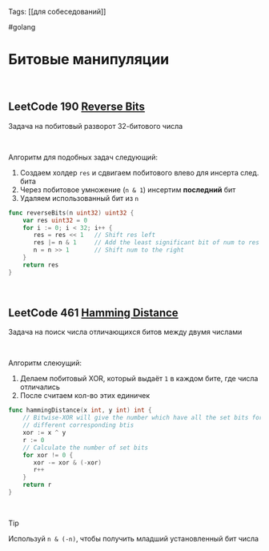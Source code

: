 Tags: [[для собеседований]]

#golang 



# Битовые манипуляции


&emsp;

## **LeetCode 190** [Reverse Bits](https://leetcode.com/problems/reverse-bits/)


Задача на побитовый разворот 32-битового числа

&emsp;

Алгоритм для подобных задач следующий:

1. Создаем холдер `res` и сдвигаем побитового влево для инсерта след. бита
2. Через побитовое умножение (`n & 1`) инсертим **последний** бит
3. Удаляем использованный бит из `n`

```go
func reverseBits(n uint32) uint32 {  
    var res uint32 = 0  
    for i := 0; i < 32; i++ {  
       res = res << 1   // Shift res left  
       res |= n & 1     // Add the least significant bit of num to res  
       n = n >> 1       // Shift num to the right  
    }  
    return res  
}
```


&emsp;


## **LeetCode 461** [Hamming Distance](https://leetcode.com/problems/hamming-distance/)


Задача на поиск числа отличающихся битов между двумя числами

&emsp;

Алгоритм слеюущий:

1. Делаем побитовый XOR, который выдаёт `1` в каждом бите, где числа отличались
2. После считаем кол-во этих единичек

```go
func hammingDistance(x int, y int) int {  
    // Bitwise-XOR will give the number which have all the set bits for 
    // different corresponding btis  
    xor := x ^ y  
    r := 0  
    // Calculate the number of set bits  
    for xor != 0 {  
       xor -= xor & (-xor)  
       r++  
    }  
    return r  
}
```

&emsp;

> [!tip] 
> Используй `n & (-n)`, чтобы получить младший установленный бит числа 


